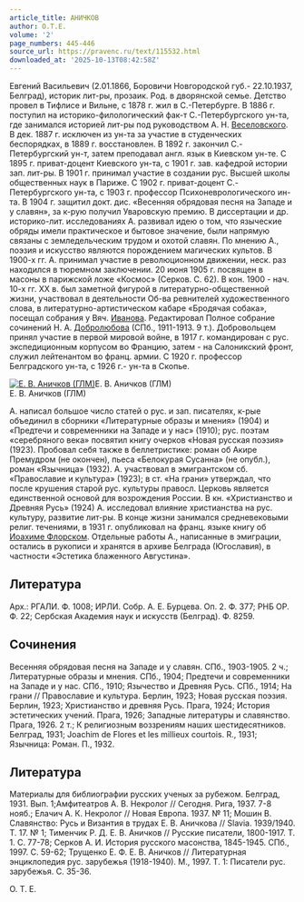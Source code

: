 ```yaml
---
article_title: АНИЧКОВ
author: О.Т.Е.
volume: '2'
page_numbers: 445-446
source_url: https://pravenc.ru/text/115532.html
downloaded_at: '2025-10-13T08:42:58Z'
---
```


Евгений Васильевич (2.01.1866, Боровичи Новгородской губ.- 22.10.1937, Белград), историк лит-ры, прозаик. Род. в дворянской семье. Детство провел в Тифлисе и Вильне, с 1878 г. жил в С.-Петербурге. В 1886 г. поступил на историко-филологический фак-т С.-Петербургского ун-та, где занимался историей лит-ры под руководством А. Н. [Веселовского](https://pravenc.ru/text/Веселовского.html). В дек. 1887 г. исключен из ун-та за участие в студенческих беспорядках, в 1889 г. восстановлен. В 1892 г. закончил С.-Петербургский ун-т, затем преподавал англ. язык в Киевском ун-те. С 1895 г. приват-доцент Киевского ун-та, с 1901 г. зав. кафедрой истории зап. лит-ры. В 1901 г. принимал участие в создании рус. Высшей школы общественных наук в Париже. С 1902 г. приват-доцент С.-Петербургского ун-та, с 1903 г. профессор Психоневрологического ин-та. В 1904 г. защитил докт. дис. «Весенняя обрядовая песня на Западе и у славян», за к-рую получил Уваровскую премию. В диссертации и др. историко-лит. исследованиях А. развивал идею о том, что языческие обряды имели практическое и бытовое значение, были напрямую связаны с земледельческим трудом и охотой славян. По мнению А., поэзия и искусство являются порождением магических культов. В 1900-х гг. А. принимал участие в революционном движении, неск. раз находился в тюремном заключении. 20 июня 1905 г. посвящен в масоны в парижской ложе «Космос» (Серков. С. 62). В кон. 1900 - нач. 10-х гг. ХХ в. был заметной фигурой в литературно-общественной жизни, участвовал в деятельности Об-ва ревнителей художественного слова, в литературно-артистическом кабаре «Бродячая собака», посещал собрания у Вяч. [Иванова](https://pravenc.ru/text/Иванова.html). Редактировал Полное собрание сочинений Н. А. [Добролюбова](https://pravenc.ru/text/Добролюбова.html) (СПб., 1911-1913. 9 т.). Добровольцем принял участие в первой мировой войне, в 1917 г. командирован с рус. экспедиционным корпусом во Францию, затем - на Салоникский фронт, служил лейтенантом во франц. армии. С 1920 г. профессор Белградского ун-та, с 1926 г.- ун-та в Скопье.

[![Е. В. Аничков (ГЛМ)](https://pravenc.ru/data/173/448/1234/i200.jpg "Кликните для увеличения картинки")](https://pravenc.ru/data/173/448/1234/i400.jpg)Е. В. Аничков (ГЛМ)  
Е. В. Аничков (ГЛМ)

А. написал большое число статей о рус. и зап. писателях, к-рые объединил в сборники «Литературные образы и мнения» (1904) и «Предтечи и современники на Западе и у нас» (1910); рус. поэтам «серебряного века» посвятил книгу очерков «Новая русская поэзия» (1923). Пробовал себя также в беллетристике: роман об Акире Премудром (не окончен), пьеса «Белокурая Сусанна» (не опубл.), роман «Язычница» (1932). А. участвовал в эмигрантском сб. «Православие и культура» (1923); в ст. «На грани» утверждал, что после крушения старой рус. культуры правосл. Церковь является единственной основой для возрождения России. В кн. «Христианство и Древняя Русь» (1924) А. исследовал влияние христианства на рус. культуру, развитие лит-ры. В конце жизни занимался средневековыми религ. течениями, в 1931 г. опубликовал на франц. языке книгу об [Иоахиме Флорском](<https://pravenc.ru/text/Иоахим Флорский.html>). Отдельные работы А., написанные в эмиграции, остались в рукописи и хранятся в архиве Белграда (Югославия), в частности «Эстетика блаженного Августина».

## Литература

Арх.: РГАЛИ. Ф. 1008; ИРЛИ. Собр. А. Е. Бурцева. Оп. 2. Ф. 377; РНБ ОР. Ф. 22; Сербская Академия наук и искусств (Белград). Ф. 8259.

## Сочинения

Весенняя обрядовая песня на Западе и у славян. СПб., 1903-1905. 2 ч.; Литературные образы и мнения. СПб., 1904; Предтечи и современники на Западе и у нас. СПб., 1910; Язычество и Древняя Русь. СПб., 1914; На грани // Православие и культура. Берлин, 1923; Новая русская поэзия. Берлин, 1923; Христианство и древняя Русь. Прага, 1924; История эстетических учений. Прага, 1926; Западные литературы и славянство. Прага, 1926. 2 т.; К религиозным воззрениям наших шестидесятников. Белград, 1931; Joachim de Flores et les millieux courtois. R., 1931; Язычница: Роман. П., 1932.

## Литература

Материалы для библиографии русских ученых за рубежом. Белград, 1931. Вып. 1;Амфитеатров А. В. Некролог // Сегодня. Рига, 1937. 7-8 нояб.; Елачич А. К. Некролог // Новая Европа. 1937. № 11; Мошин В. Славянство: Русь и Византия в трудах Е. В. Аничкова // Slavia. 1939/1940. Т. 17. № 1; Тименчик Р. Д. Е. В. Аничков // Русские писатели, 1800-1917. Т. 1. С. 77-78; Серков А. И. История русского масонства, 1845-1945. СПб., 1997. С. 59-62; Трущенко Е. Ф. Е. В. Аничков // Литературная энциклопедия рус. зарубежья (1918-1940). М., 1997. Т. 1: Писатели рус. зарубежья. С. 35-36.

О.  Т.  Е.
